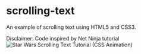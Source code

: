 # scrolling-text
An example of scrolling text using HTML5 and CSS3.



Disclaimer: Code inspired by Net Ninja tutorial ![Star Wars Scrolling Text Tutorial (CSS Animation)](https://youtu.be/kHrV2ZHzF-0)
